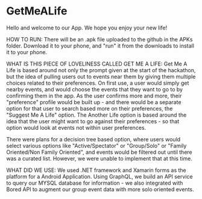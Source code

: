 # GetMeALife

Hello and welcome to our App. We hope you enjoy your new life!

HOW TO RUN:
There will be an .apk file uploaded to the github in the APKs folder. Download it to your phone, and "run" it from the downloads to install it to your phone.

WHAT IS THIS PIECE OF LOVELINESS CALLED GET ME A LIFE:
Get Me A Life is based around not only the prompt given at the start of the hackathon, but the idea of pulling users out to events near them by giving them multiple
choices related to their preferences. On first use, a user would simply get nearby events, and would choose the events that they want to go to by confirming them in the app.
As the user confirms more and more, their "preference" profile would be built up - and there would be a separate option for that user to search based more on their preferences,
the "Suggest Me A Life" option. The Another Life option is based around the idea that the user might want to go against their preferences - so that option would look at events
not within user preferences.

There were plans for a decision tree based option, where users would select various options like "Active/Spectator" or "Group/Solo" or "Family Oriented/Non Family Oriented",
and events would be filtered out until there was a curated list. However, we were unable to implement that at this time.

WHAT DID WE USE:
We used .NET framework and Xamarin forms as the platform for a Android Application. Using GraphQL, we build an API service to query our MYSQL database for information - we also 
integrated with Bored API to augment our group event data with more solo oriented events.